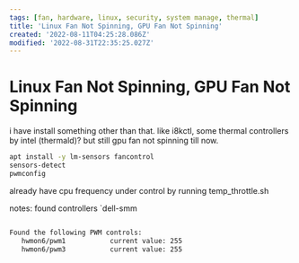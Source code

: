 ```yaml
---
tags: [fan, hardware, linux, security, system manage, thermal]
title: 'Linux Fan Not Spinning, GPU Fan Not Spinning'
created: '2022-08-11T04:25:28.086Z'
modified: '2022-08-31T22:35:25.027Z'
---
```


# Linux Fan Not Spinning, GPU Fan Not Spinning

i have install something other than that. like i8kctl, some thermal controllers by intel (thermald)? but still gpu fan not spinning till now.

```bash
apt install -y lm-sensors fancontrol
sensors-detect
pwmconfig
```
already have cpu frequency under control by running temp_throttle.sh

notes: found controllers `dell-smm
```bash

Found the following PWM controls:
   hwmon6/pwm1           current value: 255
   hwmon6/pwm3           current value: 255


```

